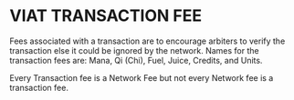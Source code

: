 # VIAT TRANSACTION FEE

Fees associated with a transaction are to encourage arbiters to verify the transaction else it could be ignored by the network. 
Names for the transaction fees are: Mana, Qi (Chi), Fuel, Juice, Credits, and Units.

Every Transaction fee is a Network Fee but not every Network fee is a transaction fee.
